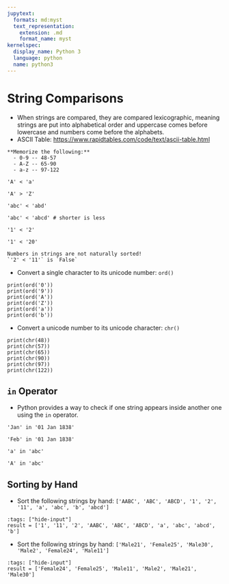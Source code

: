 ```yaml
---
jupytext:
  formats: md:myst
  text_representation:
    extension: .md
    format_name: myst
kernelspec:
  display_name: Python 3
  language: python
  name: python3
---
```


# String Comparisons

- When strings are compared, they are compared lexicographic, meaning strings are put into alphabetical order and uppercase comes before lowercase and numbers come before the alphabets. 
- ASCII Table: https://www.rapidtables.com/code/text/ascii-table.html

```{warning}
**Memorize the following:**
  - 0-9 -- 48-57
  - A-Z -- 65-90
  - a-z -- 97-122
```

```{code-cell} ipython3
'A' < 'a'
```

```{code-cell} ipython3
'A' > 'Z'
```

```{code-cell} ipython3
'abc' < 'abd'
```

```{code-cell} ipython3
'abc' < 'abcd' # shorter is less
```

```{code-cell} ipython3
'1' < '2'
```

```{code-cell} ipython3
'1' < '20'
```

```{warning}
Numbers in strings are not naturally sorted!
`'2' < '11'` is `False`
```
- Convert a single character to its unicode number: `ord()`
```{code-cell} ipython3
print(ord('0'))
print(ord('9'))
print(ord('A'))
print(ord('Z'))
print(ord('a'))
print(ord('b'))
```

- Convert a unicode number to its unicode character: `chr()`
```{code-cell} ipython3
print(chr(48))
print(chr(57))
print(chr(65))
print(chr(90))
print(chr(97))
print(chr(122))
```

## `in` Operator
- Python provides a way to check if one string appears inside another one using the `in` operator. 

```{code-cell} ipython3
'Jan' in '01 Jan 1838'
```

```{code-cell} ipython3
'Feb' in '01 Jan 1838'
```

```{code-cell} ipython3
'a' in 'abc'
```

```{code-cell} ipython3
'A' in 'abc'
```

## Sorting by Hand
- Sort the following strings by hand: `['AABC', 'ABC', 'ABCD', '1', '2', '11', 'a', 'abc', 'b', 'abcd']`
```{code-cell} ipython3
:tags: ["hide-input"]
result = ['1', '11', '2', 'AABC', 'ABC', 'ABCD', 'a', 'abc', 'abcd', 'b']
```

- Sort the following strings by hand: `['Male21', 'Female25', 'Male30', 'Male2', 'Female24', 'Male11']`
```{code-cell} ipython3
:tags: ["hide-input"]
result = ['Female24', 'Female25', 'Male11', 'Male2', 'Male21', 'Male30']
```